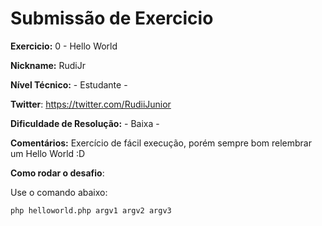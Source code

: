 # Submissão de Exercicio

**Exercicio:** 0 - Hello World

**Nickname:** RudiJr

**Nível Técnico:** - Estudante -

**Twitter**: https://twitter.com/RudiiJunior

**Dificuldade de Resolução:** - Baixa -

**Comentários:** Exercício de fácil execução, porém sempre bom relembrar um Hello World :D

**Como rodar o desafio**: 

Use o comando abaixo: 
```bash
php helloworld.php argv1 argv2 argv3
```